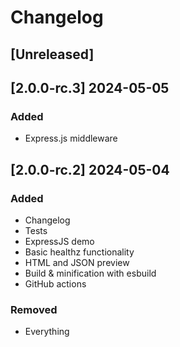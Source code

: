 # Changelog

## [Unreleased]

## [2.0.0-rc.3] 2024-05-05

### Added
- Express.js middleware

## [2.0.0-rc.2] 2024-05-04

### Added
- Changelog
- Tests
- ExpressJS demo
- Basic healthz functionality
- HTML and JSON preview
- Build & minification with esbuild
- GitHub actions

### Removed
- Everything